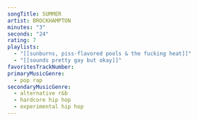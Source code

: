 ```yaml
---
songTitle: SUMMER
artist: BROCKHAMPTON
minutes: "3"
seconds: "24"
rating: 7
playlists:
  - "[[sunburns, piss-flavored pools & the fucking heat]]"
  - "[[sounds pretty gay but okay]]"
favoritesTrackNumber:
primaryMusicGenre:
  - pop rap
secondaryMusicGenre:
  - alternative r&b
  - hardcore hip hop
  - experimental hip hop
---
```

